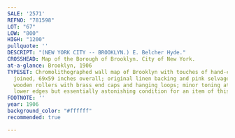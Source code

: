 ```yaml
---
SALE: '2571'
REFNO: "781598"
LOT: "67"
LOW: "800"
HIGH: "1200"
pullquote: ''
DESCRIPT: "(NEW YORK CITY -- BROOKLYN.) E. Belcher Hyde."
CROSSHEAD: Map of the Borough of Brooklyn. City of New York.
at-a-glance: Brooklyn, 1906
TYPESET: Chromolithographed wall map of Brooklyn with touches of hand-color. Two sheets
  joined, 69x59 inches overall; original linen backing and pink selvage, original
  wooden rollers with brass end caps and hanging loops; minor toning at upper and
  lower edges but essentially astonishing condition for an item of this nature.
FOOTNOTE: ''
year: 1906
background_color: "#ffffff"
recommended: true

---
```

